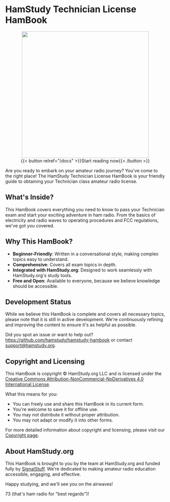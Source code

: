---
---
# HamStudy Technician License HamBook

<div style="text-align: center">
    <img src="/figures/coverfornow.jpg" width="400" /><br />
    {{< button relref="/docs" >}}Start reading now{{< /button >}}
</div>

Are you ready to embark on your amateur radio journey? You've come to the right place! The HamStudy Technician License HamBook is your friendly guide to obtaining your Technician class amateur radio license.

## What's Inside?

This HamBook covers everything you need to know to pass your Technician exam and start your exciting adventure in ham radio. From the basics of electricity and radio waves to operating procedures and FCC regulations, we've got you covered.

## Why This HamBook?

- **Beginner-Friendly**: Written in a conversational style, making complex topics easy to understand.
- **Comprehensive**: Covers all exam topics in depth.
- **Integrated with HamStudy.org**: Designed to work seamlessly with HamStudy.org's study tools.
- **Free and Open**: Available to everyone, because we believe knowledge should be accessible.

## Development Status

While we believe this HamBook is complete and covers all necessary topics, please note that it is still in active development. We're continuously refining and improving the content to ensure it's as helpful as possible.

Did you spot an issue or want to help out? https://github.com/hamstudy/hamstudy-hambook or contact support@hamstudy.org.

## Copyright and Licensing

This HamBook is copyright © HamStudy.org LLC and is licensed under the [Creative Commons Attribution-NonCommercial-NoDerivatives 4.0 International License](https://creativecommons.org/licenses/by-nc-nd/4.0/).

What this means for you:
- You can freely use and share this HamBook in its current form.
- You're welcome to save it for offline use.
- You may not distribute it without proper attribution.
- You may not adapt or modify it into other forms.

For more detailed information about copyright and licensing, please visit our [Copyright page](/docs/intro/copyright/).

## About HamStudy.org

This HamBook is brought to you by the team at HamStudy.org and funded fully by [SignalStuff](https://signalstuff.com). We're dedicated to making amateur radio education accessible, engaging, and effective.

Happy studying, and we'll see you on the airwaves!

73 (that's ham radio for "best regards")!
